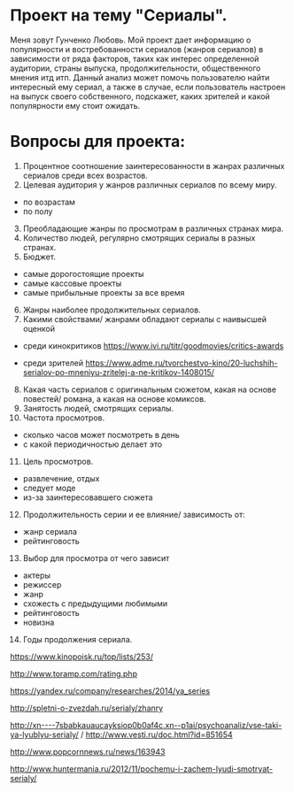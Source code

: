 # Проект на тему "Сериалы".

Меня зовут Гунченко Любовь. Мой проект дает информацию о популярности и востребованности сериалов (жанров сериалов) в зависимости от ряда факторов, таких как интерес определенной аудитории, страны выпуска, продолжительности, общественного мнения итд итп. Данный анализ может помочь пользователю найти интересный ему сериал, а также в случае, если пользователь настроен на выпуск своего собственного, подскажет, каких зрителей и какой популярности ему стоит ожидать. 

# Вопросы для проекта:





1. Процентное соотношение заинтересованности в жанрах различных сериалов среди всех возрастов.
2. Целевая аудитория у жанров различных сериалов по всему миру.
 * по возрастам
 * по полу
3. Преобладающие жанры по просмотрам в различных странах мира.
4. Количество людей, регулярно смотрящих сериалы в разных странах.
5. Бюджет.
 * самые дорогостоящие проекты
 * самые кассовые проекты
 * самые прибыльные проекты за все время
6. Жанры наиболее продолжительных сериалов.
7. Какими свойствами/ жанрами обладают сериалы с наивысшей оценкой
 * среди кинокритиков
 https://www.ivi.ru/titr/goodmovies/critics-awards
 
 * среди зрителей
 https://www.adme.ru/tvorchestvo-kino/20-luchshih-serialov-po-mneniyu-zritelej-a-ne-kritikov-1408015/
 
8. Какая часть сериалов с оригинальным сюжетом, какая на основе повестей/ романа, а какая на основе комиксов.
9. Занятость людей, смотрящих сериалы.
10. Частота просмотров.
 * сколько часов может посмотреть в день
 * с какой периодичностью делает это
11. Цель просмотров.
 * развлечение, отдых
 * следует моде
 * из-за заинтересовавшего сюжета
12. Продолжительность серии и ее влияние/ зависимость от:
 * жанр сериала
 * рейтинговость
13. Выбор для просмотра от чего зависит
 * актеры
 * режиссер
 * жанр
 * схожесть с предыдущими любимыми
 * рейтинговость
 * новизна
14. Годы продолжения сериала.



https://www.kinopoisk.ru/top/lists/253/

http://www.toramp.com/rating.php

https://yandex.ru/company/researches/2014/ya_series

http://spletni-o-zvezdah.ru/serialy/zhanry

http://xn----7sbabkauaucayksiop0b0af4c.xn--p1ai/psychoanaliz/vse-taki-ya-lyublyu-serialy/ / http://www.vesti.ru/doc.html?id=851654

http://www.popcornnews.ru/news/163943

http://www.huntermania.ru/2012/11/pochemu-i-zachem-lyudi-smotryat-serialy/
